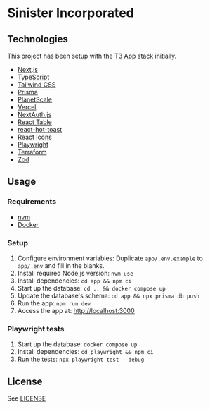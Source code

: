 # Sinister Incorporated

## Technologies

This project has been setup with the [T3 App](https://create.t3.gg/) stack initially.

- [Next.js](https://nextjs.org/)
- [TypeScript](https://www.typescriptlang.org/)
- [Tailwind CSS](https://tailwindcss.com/)
- [Prisma](https://www.prisma.io/)
- [PlanetScale](https://planetscale.com/)
- [Vercel](https://vercel.com/)
- [NextAuth.js](https://next-auth.js.org/)
- [React Table](https://github.com/TanStack/table)
- [react-hot-toast](https://github.com/timolins/react-hot-toast)
- [React Icons](https://github.com/react-icons/react-icons)
- [Playwright](https://playwright.dev/)
- [Terraform](https://www.terraform.io/)
- [Zod](https://github.com/colinhacks/zod)

## Usage

### Requirements

- [nvm](https://github.com/nvm-sh/nvm)
- [Docker](https://www.docker.com/)

### Setup

1. Configure environment variables: Duplicate `app/.env.example` to `app/.env` and fill in the blanks.
2. Install required Node.js version: `nvm use`
3. Install dependencies: `cd app && npm ci`
4. Start up the database: `cd .. && docker compose up`
5. Update the database's schema: `cd app && npx prisma db push`
6. Run the app: `npm run dev`
7. Access the app at: <http://localhost:3000>

### Playwright tests

1. Start up the database: `docker compose up`
2. Install dependencies: `cd playwright && npm ci`
3. Run the tests: `npx playwright test --debug`

## License

See [LICENSE](./LICENSE)
